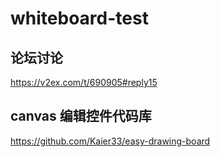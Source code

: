# whiteboard-test

## 论坛讨论
https://v2ex.com/t/690905#reply15



## canvas 编辑控件代码库

https://github.com/Kaier33/easy-drawing-board

